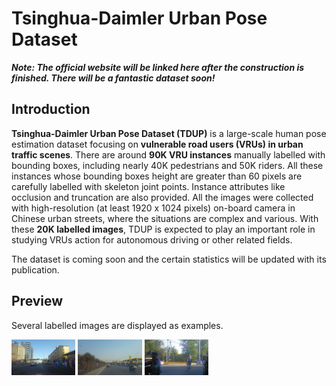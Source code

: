 # Tsinghua-Daimler Urban Pose Dataset


***Note: The official website will be linked here after the construction is finished. There will be a fantastic dataset soon!***


## Introduction

**Tsinghua-Daimler Urban Pose Dataset (TDUP)**  is a large-scale human pose estimation dataset focusing on **vulnerable road users (VRUs) in urban traffic scenes**. There are around **90K VRU instances** manually labelled with bounding boxes, including nearly 40K pedestrians and 50K riders. All these instances whose bounding boxes height are greater than 60 pixels are carefully labelled with skeleton joint points. Instance attributes like occlusion and truncation are also provided. All the  images were collected with high-resolution (at least 1920 x 1024 pixels) on-board camera in Chinese urban streets, where the situations are complex and various. With these **20K labelled images**, TDUP is expected to play an important role in studying VRUs action for  autonomous driving or other related fields.

The dataset is coming soon and the certain statistics will be updated with its publication.


## Preview

Several labelled images are displayed as examples.

<img src="https://github.com/OpenICV-THU/TDUP-dataset/blob/master/examples/2017-02-24-14-19-45_14-26-50-000.jpg" alt="example_1" style="zoom:10%;" />

<img src="https://github.com/OpenICV-THU/TDUP-dataset/blob/master/examples/2017-03-04-09-56-25_09-56-35-000.jpg" alt="example_2" style="zoom:10%;" />

<img src="https://github.com/OpenICV-THU/TDUP-dataset/blob/master/examples/2017-04-25-17-12-35.jpg" alt="example_3" style="zoom:10%;" />
